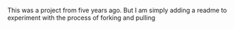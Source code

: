 This was a project from five years ago. But I am simply adding a readme to experiment with the process of forking and pulling
